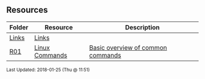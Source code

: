 ## Resources
| Folder | Resource | Description|
 | ------------|------------|------------|
 | [Links](Links) | [ Links]([Links](Links)) |
 | [R01](R01) | [ Linux Commands ]([R01](R01)) | [ Basic overview of common commands]([R01](R01)) |

<sup>Last Updated: 2018-01-25 (Thu @ 11:51)</sup>